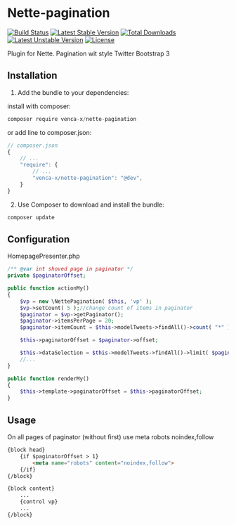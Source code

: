 Nette-pagination
===============
[![Build Status](https://travis-ci.org/venca-x/nette-pagination.svg)](https://travis-ci.org/venca-x/nette-pagination) 
[![Latest Stable Version](https://poser.pugx.org/venca-x/nette-pagination/v/stable.svg)](https://packagist.org/packages/venca-x/nette-pagination) 
[![Total Downloads](https://poser.pugx.org/venca-x/nette-pagination/downloads.svg)](https://packagist.org/packages/venca-x/nette-pagination) 
[![Latest Unstable Version](https://poser.pugx.org/venca-x/nette-pagination/v/unstable.svg)](https://packagist.org/packages/venca-x/nette-pagination) 
[![License](https://poser.pugx.org/venca-x/nette-pagination/license.svg)](https://packagist.org/packages/venca-x/nette-pagination)

Plugin for Nette. Pagination wit style Twitter Bootstrap 3

Installation
------------

1. Add the bundle to your dependencies:

install with composer:
```js
composer require venca-x/nette-pagination
```

or add line to composer.json:
```js
// composer.json
{
    // ...
    "require": {
        // ...
        "venca-x/nette-pagination": "@dev",
    }
}
```
2. Use Composer to download and install the bundle:
```js
composer update
```
Configuration
-------------

HomepagePresenter.php

```php
/** @var int shoved page in paginator */
private $paginatorOffset;

public function actionMy()
{
    $vp = new \NettePagination( $this, 'vp' );
    $vp->setCount( 5 );//change count of items in paginator
    $paginator = $vp->getPaginator();
    $paginator->itemsPerPage = 20;
    $paginator->itemCount = $this->modelTweets->findAll()->count( "*" );

    $this->paginatorOffset = $paginator->offset;

    $this->dataSelection = $this->modelTweets->findAll()->limit( $paginator->itemsPerPage, $paginator->offset );
    //...
}

public function renderMy()
{
    $this->template->paginatorOffset = $this->paginatorOffset;
}

```

Usage
-------------
On all pages of paginator (without first) use meta robots noindex,follow
```html
{block head}
    {if $paginatorOffset > 1}
        <meta name="robots" content="noindex,follow">
    {/if}
{/block}

{block content}
    ...
    {control vp}
    ...
{/block}
```
